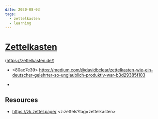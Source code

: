 ```yaml
---
date: 2020-08-03
tags:
  - zettelkasten
  - learning
---
```


# [Zettelkasten](https://de.wikipedia.org/wiki/Zettelkasten)

(https://zettelkasten.de/)

- <80ac7e39>
https://medium.com/@davidbclear/zettelkasten-wie-ein-deutscher-gelehrter-so-unglaublich-produktiv-war-b3d29385f103

- <neuron>

## Resources
- https://zk.zettel.page/
<z:zettels?tag=zettelkasten>
